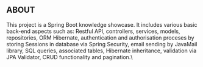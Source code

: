 ## ABOUT

This project is a Spring Boot knowledge showcase. It includes various basic back-end aspects such as: Restful API, controllers, services, models, repositories, ORM Hibernate, authentication and authorisation proceses by storing Sessions in database via Spring Security, email sending by JavaMail library, SQL queries, associated tables, Hibernate inheritance, validation via JPA Validator, CRUD functionality and pagination.\
